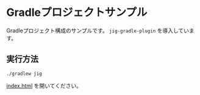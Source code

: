 Gradleプロジェクトサンプル
============================================================

Gradleプロジェクト構成のサンプルです。
`jig-gradle-plugin` を導入しています。

## 実行方法

```
./gradlew jig
```

[index.html](./build/jig/index.html) を開いてください。
